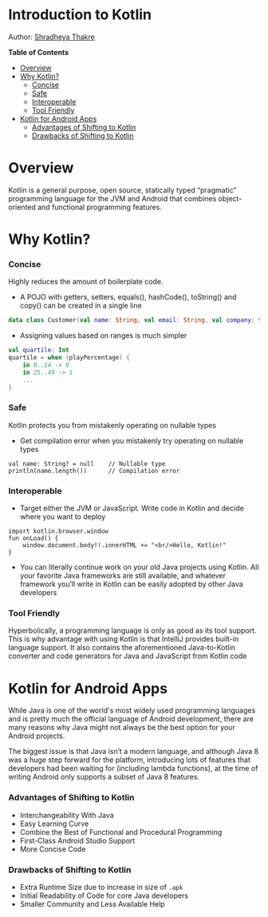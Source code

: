 # Introduction to Kotlin

Author: [Shradheya Thakre](https://github.com/tshradheya)

**Table of Contents**

* [Overview](#overview)
* [Why Kotlin?](#why-kotlin)
    * [Concise](#concise)
    * [Safe](#safe)
    * [Interoperable](#interoperable)
    * [Tool Friendly](#tool-friendly)
* [Kotlin for Android Apps](#kotlin-for-android-apps)
    * [Advantages of Shifting to Kotlin](#advantage-kotlin)
    * [Drawbacks of Shifting to Kotlin](#drawbacks-kotlin)






# Overview

Kotlin is a general purpose, open source, statically typed “pragmatic” programming language for the JVM and Android that combines object-oriented and functional programming features.

# Why Kotlin?

### Concise

Highly reduces the amount of boilerplate code.
- A POJO with getters, setters, equals(), hashCode(), toString() and copy() can be created in a single line
``` kotlin
data class Customer(val name: String, val email: String, val company: String)
```
- Assigning values based on ranges is much simpler
``` kotlin
val quartile: Int
quartile = when (playPercentage) {
    in 0..24 -> 0
    in 25..49 -> 1
    ...
}
```


### Safe
Kotlin protects you from mistakenly operating on nullable types
- Get compilation error when you mistakenly try operating on nullable types
```
val name: String? = null    // Nullable type
println(name.length())      // Compilation error
```

### Interoperable

- Target either the JVM or JavaScript. Write code in Kotlin and decide where you want to deploy
```
import kotlin.browser.window
fun onLoad() {
    window.document.body!!.innerHTML += "<br/>Hello, Kotlin!"
}
```
- You can literally continue work on your old Java projects using Kotlin. All your favorite Java frameworks are still available, and whatever framework you’ll write in Kotlin can be easily adopted by other Java developers

### Tool Friendly

Hyperbolically, a programming language is only as good as its tool support. This is why advantage with using Kotlin is that IntelliJ provides built-in language support. It also contains the aforementioned Java-to-Kotlin converter and code generators for Java and JavaScript from Kotlin code

# Kotlin for Android Apps

While Java is one of the world's most widely used programming languages and is pretty much the official language of Android development, there are many reasons why Java might not always be the best option for your Android projects.

The biggest issue is that Java isn’t a modern language, and although Java 8 was a huge step forward for the platform, introducing lots of features that developers had been waiting for (including lambda functions), at the time of writing Android only supports a subset of Java 8 features.

### Advantages of Shifting to Kotlin

- Interchangeability With Java
- Easy Learning Curve
- Combine the Best of Functional and Procedural Programming
- First-Class Android Studio Support
- More Concise Code

### Drawbacks of Shifting to Kotlin

- Extra Runtime Size due to increase in size of `.apk`
- Initial Readability of Code for core Java developers
- Smaller Community and Less Available Help
